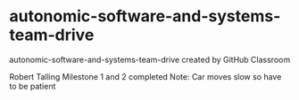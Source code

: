 # autonomic-software-and-systems-team-drive
autonomic-software-and-systems-team-drive created by GitHub Classroom

Robert Talling
Milestone 1 and 2 completed
Note: Car moves slow so have to be patient
